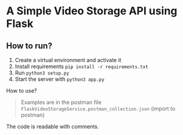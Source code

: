 # A Simple Video Storage API using Flask
## How to run?
1. Create a virtual environment and activate it
2. Install requirements `pip install -r requirements.txt`
3. Run `python3 setup.py`
4. Start the server with `python3 app.py`
   
How to use?
>Examples are in the postman file `FlaskVideoStorageService.postman_collection.json` (import to postman)

The code is readable with comments.